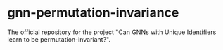 # gnn-permutation-invariance
The official repository for the project "Can GNNs with Unique Identifiers learn to be permutation-invariant?".
